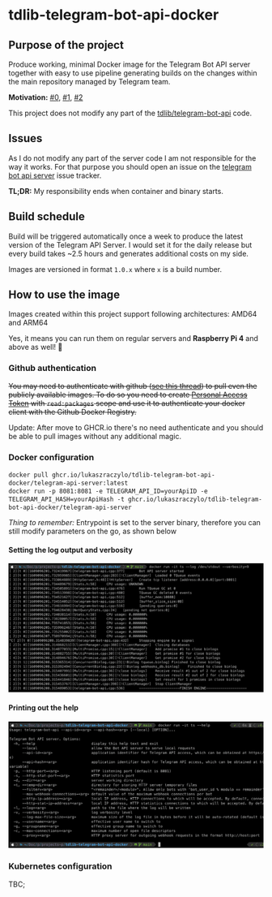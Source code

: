 # tdlib-telegram-bot-api-docker

## Purpose of the project

Produce working, minimal Docker image for the Telegram Bot API server together with easy
to use pipeline generating builds on the changes within the main repository managed by
Telegram team.

**Motivation:** [#0](https://medium.com/swlh/building-your-home-raspberry-pi-kubernetes-cluster-14eeeb3c521e), [#1](https://github.com/tdlib/telegram-bot-api/issues/65), [#2](https://github.com/tdlib/telegram-bot-api/issues/65)

This project does not modify any part of the [tdlib/telegram-bot-api](https://github.com/tdlib/telegram-bot-api) code.

## Issues

As I do not modify any part of the server code I am not responsible for the way it works. For that purpose you should open an issue on the [telegram bot api server](https://github.com/tdlib/telegram-bot-api/issues) issue tracker.

**TL;DR:** My responsibility ends when container and binary starts.

## Build schedule
Build will be triggered automatically once a week to produce the latest version of the Telegram API Server.
I would set it for the daily release but every build takes ~2.5 hours and generates additional costs on my side.

Images are versioned in format `1.0.x` where `x` is a build number.

## How to use the image

Images created within this project support following architectures: AMD64 and ARM64

Yes, it means you can run them on regular servers and **Raspberry Pi 4** and above as well! 🥳

### Github authentication

~~You may need to authenticate with github ([see this thread](https://github.community/t/docker-pull-from-public-github-package-registry-fail-with-no-basic-auth-credentials-error/16358/87)) to pull even the publicly available images. To do so you need to create [Personal Access Token](https://github.com/settings/tokens/new) with `read:packages` scope and use it to authenticate your docker client with the Github Docker Registry.~~

Update: After move to GHCR.io there's no need authenticate and you should be able to pull images without any additional magic.

### Docker configuration

```
docker pull ghcr.io/lukaszraczylo/tdlib-telegram-bot-api-docker/telegram-api-server:latest
docker run -p 8081:8081 -e TELEGRAM_API_ID=yourApiID -e TELEGRAM_API_HASH=yourApiHash -t ghcr.io/lukaszraczylo/tdlib-telegram-bot-api-docker/telegram-api-server
```

*Thing to remember:* Entrypoint is set to the server binary, therefore you can still modify parameters on the go, as shown below

#### Setting the log output and verbosity
![Set the log output and verbosity](img/screen-001.png?raw=true)

#### Printing out the help
![Print out the help](img/screen-002.png?raw=true)

### Kubernetes configuration

TBC;
